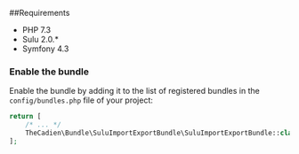 ##Requirements

* PHP 7.3
* Sulu 2.0.*
* Symfony 4.3

### Enable the bundle 
 
 Enable the bundle by adding it to the list of registered bundles in the `config/bundles.php` file of your project:
 
 ```php
 return [
     /* ... */
     TheCadien\Bundle\SuluImportExportBundle\SuluImportExportBundle::class => ['all' => true],
 ];
 ```